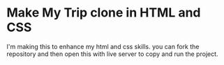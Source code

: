 # Make My Trip clone in HTML and CSS
I'm making this to enhance my html and css skills.
you can fork the repository and then open this with live server to copy and run the project.
